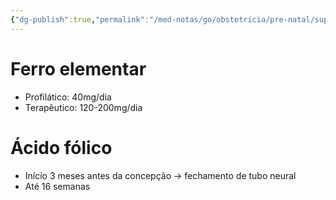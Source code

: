 ```yaml
---
{"dg-publish":true,"permalink":"/med-notas/go/obstetricia/pre-natal/suplementacao-no-pre-natal/","tags":["review"]}
---
```


# Ferro elementar
- Profilático: 40mg/dia
- Terapêutico: 120-200mg/dia

# Ácido fólico
- Início 3 meses antes da concepção -> fechamento de tubo neural
- Até 16 semanas